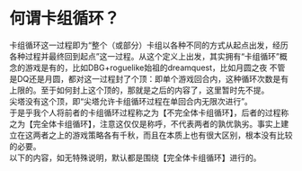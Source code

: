 # 何谓卡组循环？  
卡组循环这一过程即为“整个（或部分）卡组以各种不同的方式从起点出发，经历各种过程并最终回到起点”这一过程。从这个定义上出发，其实拥有“卡组循环”概念的游戏是有的，比如DBG+roguelike始祖的dreamquest，比如月圆之夜
不管是DQ还是月圆，都对这一过程封了个顶：即单个游戏回合内，这种循环次数是有上限的。至于如何封上这个顶的，那就是之后的内容了，这里暂时先不提。  
尖塔没有这个顶，即“尖塔允许卡组循环过程在单回合内无限次进行”。  
于是乎我个人将前者的卡组循环过程称之为【不完全体卡组循环】，后者的过程称之为【完全体卡组循环】，注意这仅仅是称呼，不代表两者的孰优孰劣。事实上建立在这两者之上的游戏策略各有千秋，而且在本质上也有很大区别，根本没有比较的必要。  
以下的内容，如无特殊说明，默认都是围绕【完全体卡组循环】进行的。